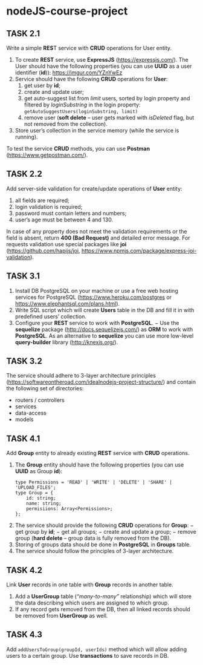 # nodeJS-course-project

## TASK 2.1
Write a simple **RES**T service with **CRUD** operations for User entity.
1. To create **REST** service, use **ExpressJS** (https://expressjs.com/).
The User should have the following properties (you can use **UUID** as a user identifier (**id**)):
https://imgur.com/YZnYwEz
2. Service should have the following **CRUD** operations for **User**:
    1. get user by **id**;
    1. create and update user;
    1. get auto-suggest list from *limit* users, sorted by login property and filtered by *loginSubstring* in the login property:
`getAutoSuggestUsers(loginSubstring, limit)`
    1. remove user (**soft delete** – user gets marked with *isDeleted* flag, but not removed from
the collection).
3.  Store user’s collection in the service memory (while the service is running).

To test the service **CRUD** methods, you can use **Postman** (https://www.getpostman.com/).

## TASK 2.2
Add server-side validation for create/update operations of **User** entity:
1. all fields are required;
2. login validation is required;
3. password must contain letters and numbers;
4. user’s age must be between 4 and 130.

In case of any property does not meet the validation requirements or the field is absent, return **400 (Bad Request)** and detailed error message.
For requests validation use special packages like **joi**
(https://github.com/hapijs/joi, https://www.npmjs.com/package/express-joi-validation).

## TASK 3.1

1. Install DB PostgreSQL on your machine or use a free web hosting services for PostgreSQL
(https://www.heroku.com/postgres or https://www.elephantsql.com/plans.html).
2. Write SQL script which will create **Users** table in the DB and fill it in with predefined users’
collection.
3. Configure your **REST** service to work with **PostgreSQL**.
− Use the **sequelize** package (http://docs.sequelizejs.com/) as **ORM** to work with
**PostgreSQL**.
As an alternative to **sequelize** you can use more low-level **query-builder** library
(http://knexjs.org/).

## TASK 3.2

The service should adhere to 3-layer architecture principles (https://softwareontheroad.com/idealnodejs-project-structure/) and contain the following set of directories:

- routers / controllers
- services
- data-access
- models


## TASK 4.1

Add **Group** entity to already existing **REST** service with **CRUD** operations.
1. The **Group** entity should have the following properties (you can use **UUID** as Group **id**):
    ```
    type Permissions = 'READ' | 'WRITE' | 'DELETE' | 'SHARE' | 'UPLOAD_FILES';
    type Group = {
        id: string;
        name: string;
        permisiions: Array<Permissions>;
    };
    ```
2. The service should provide the following **CRUD** operations for **Group**:
− get group by **id**;
− get all groups;
− create and update a group;
− remove group (**hard delete** – group data is fully removed from the DB).
3. Storing of groups data should be done in **PostgreSQL** in **Groups** table.
4. The service should follow the principles of 3-layer architecture.

## TASK 4.2

Link **User** records in one table with **Group** records in another table.
1. Add a **UserGroup** table (*“many-to-many”* relationship) which will store the data describing which users are assigned to which group.
2. If any record gets removed from the DB, then all linked records should be removed from **UserGroup** as well.

## TASK 4.3

Add `addUsersToGroup(groupId, userIds)` method which will allow adding users to a certain group.
Use **transactions** to save records in DB.
